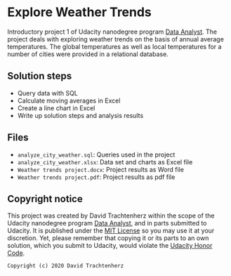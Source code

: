 # Explore Weather Trends

Introductory project 1 of Udacity nanodegree program [Data Analyst](https://www.udacity.com/course/data-analyst-nanodegree--nd002). 
The project deals with exploring weather trends on the basis of annual average temperatures. 
The global temperatures as well as local temperatures for a number of cities were provided in a relational database.

## Solution steps
- Query data with SQL
- Calculate moving averages in Excel
- Create a line chart in Excel
- Write up solution steps and analysis results

## Files 
- `analyze_city_weather.sql`: Queries used in the project
- `analyze_city_weather.xlsx`: Data set and charts as Excel file
- `Weather trends project.docx`: Project results as Word file
- `Weather trends project.pdf`: Project results as pdf file 


## Copyright notice

This project was created by David Trachtenherz within the scope of the Udacity nanodegree program [Data Analyst](https://www.udacity.com/course/data-analyst-nanodegree--nd002), and in parts submitted to Udacity.
It is published under the [MIT License](https://opensource.org/licenses/MIT) so you may use it at your discretion. Yet, please remember that copying it or its parts to an own solution, which you submit to Udacity, would violate the [Udacity Honor Code](https://www.udacity.com/legal/en-eu/honor-code).

```
Copyright (c) 2020 David Trachtenherz
```
